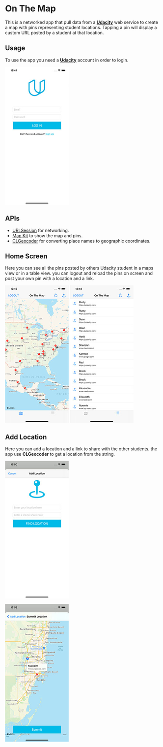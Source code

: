 #  On The Map

This is a networked app that pull data from a [**Udacity**](https://www.udacity.com/) web service to create a map with pins representing student locations. Tapping a pin will display a custom URL posted by a student at that location.

## Usage

To use the app you need a [**Udacity**](https://www.udacity.com/) account in order to login.

![login screen](https://github.com/OscarSantosGH/OnTheMap/blob/master/Images/login.jpg?raw=true "Login Screen")

## APIs

* [URLSession](https://developer.apple.com/documentation/foundation/urlsession) for networking.
* [Map Kit](https://developer.apple.com/documentation/mapkit) to show the map and pins.
* [CLGeocoder](https://developer.apple.com/documentation/corelocation/clgeocoder) for converting place names to geographic coordinates.

## Home Screen

Here you can see all the pins posted by others Udacity student in a maps view or in a table view. you can logout and reload the pins on screen and post your own pin with a location and a link.

![home screen](https://github.com/OscarSantosGH/OnTheMap/blob/master/Images/home.jpg?raw=true "Home Screen")
![pin list screen](https://github.com/OscarSantosGH/OnTheMap/blob/master/Images/pinList.jpg?raw=true "Pin List Screen")

## Add Location

Here you can add a location and a link to share with the other students. the app use **CLGeocoder** to get a location from the string.

![add location screen 1](https://github.com/OscarSantosGH/OnTheMap/blob/master/Images/addLocation1.jpg?raw=true "Add Location Screen 1")

![add location screen 2](https://github.com/OscarSantosGH/OnTheMap/blob/master/Images/addLocation2.jpg?raw=true "Add Location Screen 2")
